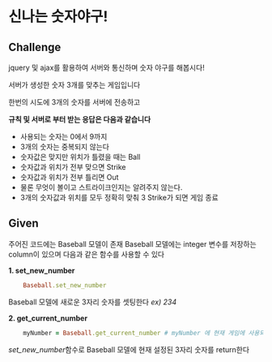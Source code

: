 # 신나는 숫자야구!

## Challenge

jquery 및 ajax를 활용하여 서버와 통신하며 숫자 야구를 해봅시다!

서버가 생성한 숫자 3개를 맞추는 게임입니다

한번의 시도에 3개의 숫자를 서버에 전송하고

**규칙 및 서버로 부터 받는 응답은 다음과 같습니다**

* 사용되는 숫자는 0에서 9까지
* 3개의 숫자는 중복되지 않는다
* 숫자값은 맞지만 위치가 틀렸을 때는 Ball
* 숫자값과 위치가 전부 맞으면 Strike
* 숫자값과 위치가 전부 틀리면 Out
* 물론 무엇이 볼이고 스트라이크인지는 알려주지 않는다.
* 3개의 숫자값과 위치를 모두 정확히 맞춰 3 Strike가 되면 게임 종료

## Given

주어진 코드에는 Baseball 모델이 존재
Baseball 모델에는 integer 변수를 저장하는 column이 있으며 다음과 같은 함수를 사용할 수 있다

**1. set_new_number**

```ruby
    Baseball.set_new_number
```
Baseball 모델에 새로운 3자리 숫자를 셋팅한다 *ex) 234*

**2. get_current_number**

```ruby
    myNumber = Baseball.get_current_number # myNumber 에 현재 게임에 사용되고 있는 3자리 숫자를 불러오는 예시
```
*set_new_number*함수로 Baseball 모델에 현재 설정된 3자리 숫자를 return한다